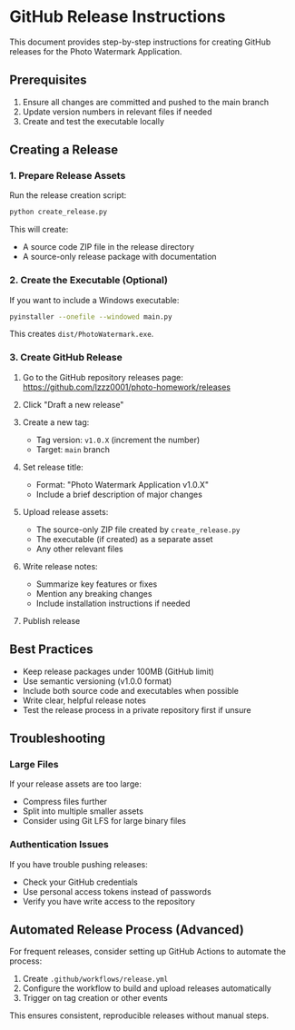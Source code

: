 # GitHub Release Instructions

This document provides step-by-step instructions for creating GitHub releases for the Photo Watermark Application.

## Prerequisites

1. Ensure all changes are committed and pushed to the main branch
2. Update version numbers in relevant files if needed
3. Create and test the executable locally

## Creating a Release

### 1. Prepare Release Assets

Run the release creation script:
```bash
python create_release.py
```

This will create:
- A source code ZIP file in the release directory
- A source-only release package with documentation

### 2. Create the Executable (Optional)

If you want to include a Windows executable:
```bash
pyinstaller --onefile --windowed main.py
```

This creates `dist/PhotoWatermark.exe`.

### 3. Create GitHub Release

1. Go to the GitHub repository releases page:
   https://github.com/lzzz0001/photo-homework/releases

2. Click "Draft a new release"

3. Create a new tag:
   - Tag version: `v1.0.X` (increment the number)
   - Target: `main` branch

4. Set release title:
   - Format: "Photo Watermark Application v1.0.X"
   - Include a brief description of major changes

5. Upload release assets:
   - The source-only ZIP file created by `create_release.py`
   - The executable (if created) as a separate asset
   - Any other relevant files

6. Write release notes:
   - Summarize key features or fixes
   - Mention any breaking changes
   - Include installation instructions if needed

7. Publish release

## Best Practices

- Keep release packages under 100MB (GitHub limit)
- Use semantic versioning (v1.0.0 format)
- Include both source code and executables when possible
- Write clear, helpful release notes
- Test the release process in a private repository first if unsure

## Troubleshooting

### Large Files
If your release assets are too large:
- Compress files further
- Split into multiple smaller assets
- Consider using Git LFS for large binary files

### Authentication Issues
If you have trouble pushing releases:
- Check your GitHub credentials
- Use personal access tokens instead of passwords
- Verify you have write access to the repository

## Automated Release Process (Advanced)

For frequent releases, consider setting up GitHub Actions to automate the process:

1. Create `.github/workflows/release.yml`
2. Configure the workflow to build and upload releases automatically
3. Trigger on tag creation or other events

This ensures consistent, reproducible releases without manual steps.